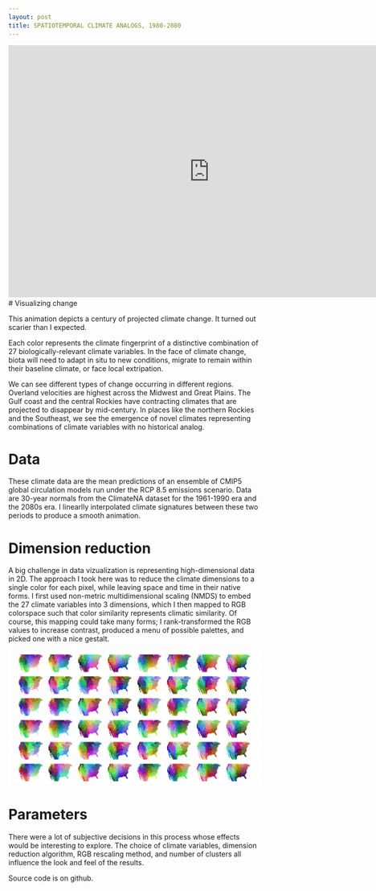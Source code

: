 ```yaml
---
layout: post
title: SPATIOTEMPORAL CLIMATE ANALOGS, 1980-2080
---
```



<iframe src="https://player.vimeo.com/video/156115210?autoplay=1&loop=1&title=0&portrait=0" width="800" height="501" frameborder="0" webkitallowfullscreen mozallowfullscreen allowfullscreen></iframe>

<br>
# Visualizing change

This animation depicts a century of projected climate change. It turned out scarier than I expected.

Each color represents the climate fingerprint of a distinctive combination of 27 biologically-relevant climate variables. In the face of climate change, biota will need to adapt in situ to new conditions, migrate to remain within their baseline climate, or face local extripation. 

We can see different types of change occurring in different regions. Overland velocities are highest across the Midwest and Great Plains. The Gulf coast and the central Rockies have contracting climates that are projected to disappear by mid-century. In places like the northern Rockies and the Southeast, we see the emergence of novel climates representing combinations of climate variables with no historical analog.

# Data

These climate data are the mean predictions of an ensemble of CMIP5 global circulation models run under the RCP 8.5 emissions scenario. Data are 30-year normals from the ClimateNA dataset for the 1961-1990 era and the 2080s era. I linearlly interpolated climate signatures between these two periods to produce a smooth animation.

# Dimension reduction

A big challenge in data vizualization is representing high-dimensional data in 2D. The approach I took here was to reduce the climate dimensions to a single color for each pixel, while leaving space and time in their native forms. I first used non-metric multidimensional scaling (NMDS) to embed the 27 climate variables into 3 dimensions, which I then mapped to RGB colorspace such that color similarity represents climatic similarity. Of course, this mapping could take many forms; I rank-transformed the RGB values to increase contrast, produced a menu of possible palettes, and picked one with a nice gestalt.

![palettes](/assets/analogs_palettes.jpg)


# Parameters

There were a lot of subjective decisions in this process whose effects would be interesting to explore. The choice of climate variables, dimension reduction algorithm, RGB rescaling method, and number of clusters all influence the look and feel of the results.

Source code is on github.

